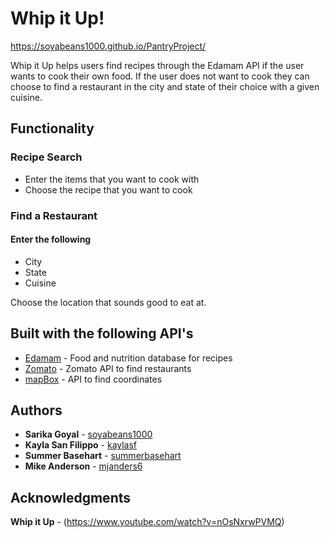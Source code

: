 # Whip it Up!

https://soyabeans1000.github.io/PantryProject/

Whip it Up helps users find recipes through the Edamam API if the user wants to cook their own food. If the user does not want to cook they can choose to find a restaurant in the city and state of their choice with a given cuisine.

## Functionality

### Recipe Search
* Enter the items that you want to cook with 
* Choose the recipe that you want to cook

### Find a Restaurant
#### Enter the following 
* City
* State
* Cuisine

Choose the location that sounds good to eat at. 

## Built with the following API's

* [Edamam](https://developer.edamam.com/) - Food and nutrition database for recipes
* [Zomato](https://developers.zomato.com/api) - Zomato API to find restaurants 
* [mapBox](https://www.mapbox.com/) - API to find coordinates

## Authors

* **Sarika Goyal** - [soyabeans1000](https://github.com/soyabeans1000)
* **Kayla San Filippo** - [kaylasf](https://github.com/kaylasf)
* **Summer Basehart** - [summerbasehart](https://github.com/summerbasehart)
* **Mike Anderson** - [mjanders6](https://github.com/mjanders6)


## Acknowledgments

**Whip it Up** - (https://www.youtube.com/watch?v=nOsNxrwPVMQ)

